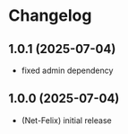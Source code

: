 # Changelog

<!--
	Placeholder for the next version (at the beginning of the line):
	## **WORK IN PROGRESS**
-->
## 1.0.1 (2025-07-04)

- fixed admin dependency

## 1.0.0 (2025-07-04)

- (Net-Felix) initial release

